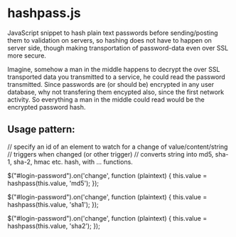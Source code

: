 hashpass.js
==========

JavaScript snippet to hash plain text passwords before sending/posting them to validation on servers, so hashing does not have to happen on server side, though making transportation of password-data even over SSL more secure.

Imagine, somehow a man in the middle happens to decrypt the over SSL transported data you transmitted to a service, he could read the password transmitted. Since passwords are (or should be) encrypted in any user database, why not transfering them encypted also, since the first network activity. So everything a man in the middle could read would be the encrypted password hash.

Usage pattern:
--------------

// specify an id of an element to watch for a change of value/content/string
// triggers when changed (or other trigger)
// converts string into md5, sha-1, sha-2, hmac etc. hash, with ... functions.

  $("#login-password").on('change', function (plaintext) {
    this.value = hashpass(this.value, 'md5');
  });

  $("#login-password").on('change', function (plaintext) {
    this.value = hashpass(this.value, 'sha1');
  });

  $("#login-password").on('change', function (plaintext) {
    this.value = hashpass(this.value, 'sha2');
  });


